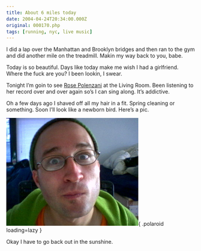 ```yaml
---
title: About 6 miles today
date: 2004-04-24T20:34:00.000Z
original: 000170.php
tags: [running, nyc, live music]
---
```


I did a lap over the Manhattan and Brooklyn bridges and then ran to the gym and did another mile on the treadmill. Makin my way back to you, babe.

Today is so beautiful. Days like today make me wish I had a girlfriend. Where the fuck are you? I been lookin, I swear.

Tonight I’m goin to see <a href="http://www.rosepolenzani.com">Rose Polenzani</a> at the Living Room. Been listening to her record over and over again so’s I can sing along. It’s addictive.

Oh a few days ago I shaved off all my hair in a fit. Spring cleaning or something. Soon I’ll look like a newborn bird. Here’s a pic.

![img](./baldy.jpg){ .polaroid loading=lazy }

Okay I have to go back out in the sunshine.
